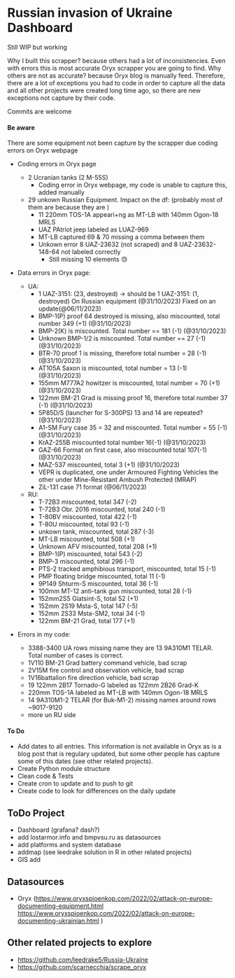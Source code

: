 # Russian invasion of Ukraine Dashboard
Still WIP but working

Why I built this scrapper? because others had a lot of inconsistencies. Even with errors this is most accurate Oryx scrapper you are going to find.
Why others are not as accurate? because Oryx blog is manually feed. Therefore, there are a lot of exceptions you had to code in order to capture all the data and all other projects were created long time ago, so there are new exceptions not capture by their code.

Commits are welcome

#### Be aware
There are some equipment not been capture by the scrapper due coding errors on Oryx webpage
- Coding errors in Oryx page
    - 2 Ucranian tanks (2 M-55S)
        - Coding error in Oryx webpage, my code is unable to capture this, added manually
    - 29 unkown Russian Equipment. Impact on the df: (probably most of them are because they are )
        - 11 220mm TOS-1A appeari+ng as MT-LB with 140mm Ogon-18 MRLS
        - UAZ PAtriot jeep labeled as LUAZ-969
        - MT-LB captured 69 & 70 missing a comma between them
        - Unkown error 8 UAZ-23632 (not scraped) and 8 UAZ-23632-148-64 not labeled correctly
            - Still missing 10 elements 😓
- Data errors in Oryx page:
    - UA:
        - 1 UAZ-3151: (23, destroyed) -> should be  1 UAZ-3151: (1, destroyed) On Russian equipment (@31/10/2023) Fixed on an update(@06/11/2023)
        - BMP-1(P) proof 64 destroyed is missing, also miscounted, total number 349 (+1) (@31/10/2023)
        - BMP-2(K) is miscounted. Total number == 181 (-1) (@31/10/2023)
        - Unknown BMP-1/2 is miscounted. Total number == 27 (-1) (@31/10/2023)
        - BTR-70 proof 1 is missing, therefore total number = 28 (-1) (@31/10/2023)
        - AT105A Saxon is miscounted, total number = 13 (-1) (@31/10/2023)
        - 155mm M777A2 howitzer is miscounted, total number = 70 (+1) (@31/10/2023)
        - 122mm BM-21 Grad is missing proof 16, therefore total number 37 (-1) (@31/10/2023)
        - 5P85D/S (launcher for S-300PS) 13 and 14 are repeated? (@31/10/2023)
        - A1-SM Fury case 35 = 32 and miscounted. Total number = 55 (-1) (@31/10/2023)
        - KrAZ-255B miscounted total number 16(-1) (@31/10/2023)
        - GAZ-66 Format on first case, also miscounted total 107(-1) (@31/10/2023)
        - MAZ-537 miscounted, total 3 (+1) (@31/10/2023)
        - VEPR is duplicated, one under Armoured Fighting Vehicles the other under Mine-Resistant Ambush Protected (MRAP)
        - ZiL-131 case 71 format (@06/11/2023)
    - RU:
        - T-72B3 miscounted, total 347 (-2)
        - T-72B3 Obr. 2016 miscounted, total 240 (-1)
        - T-80BV miscounted, total 422 (-1)
        - T-80U miscounted, total 93 (-1)
        - unkown tank, miscounted, total 287 (-3)
        - MT-LB miscounted, total 508 (+1)
        - Unknown AFV miscounted, total 208 (+1)
        - BMP-1(P) miscounted, total 543 (-2)
        - BMP-3 miscounted, total 296 (-1)
        - PTS-2  tracked amphibious transport, miscounted, total 15 (-1)
        - PMP floating bridge miscounted, total 11 (-1)
        - 9P149 Shturm-S miscounted, total 36 (-1)
        - 100mm MT-12 anti-tank gun miscounted, total 28 (-1)
        - 152mm2S5 Giatsint-S, total 52 (+1)
        - 152mm 2S19 Msta-S, total 147 (-5)
        - 152mm 2S33 Msta-SM2, total 34 (-1)
        - 122mm BM-21 Grad, total 177 (+1)


- Errors in my code:
    - 3388-3400 UA rows missing name they are 13 9A310M1 TELAR. Total number of cases is correct.
    - 1V110 BM-21 Grad battery command vehicle, bad scrap
    - 2V15M fire control and observation vehicle, bad scrap
    - 1V16battalion fire direction vehicle, bad scrap
    - 19 122mm 2B17 Tornado-G labeled as 122mm 2B26 Grad-K
    - 220mm TOS-1A labeled as MT-LB with 140mm Ogon-18 MRLS
    - 14 9A310M1-2 TELAR (for Buk-M1-2) missing names around rows ~9017-9120
    - more un RU side


#### To Do
- Add dates to all entries. This information is not available in Oryx as is a blog post that is regulary updated, but some other people has capture some of this dates (see other related projects).
- Create Python module structure
- Clean code & Tests
- Create cron to update and to push to git
- Create code to look for differences on the daily update

## ToDo Project
- Dashboard (grafana? dash?)
- add lostarmor.info and bmpvsu.ru as datasources
- add platforms and system database
- addmap (see leedrake solution in R in other related projects)
- GIS add

## Datasources
- Oryx (https://www.oryxspioenkop.com/2022/02/attack-on-europe-documenting-equipment.html
        https://www.oryxspioenkop.com/2022/02/attack-on-europe-documenting-ukrainian.html )


## Other related projects to explore
- https://github.com/leedrake5/Russia-Ukraine
- https://github.com/scarnecchia/scrape_oryx

